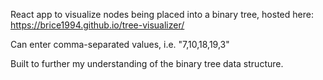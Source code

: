 React app to visualize nodes being placed into a binary tree, hosted here: https://brice1994.github.io/tree-visualizer/

Can enter comma-separated values, i.e. "7,10,18,19,3"

Built to further my understanding of the binary tree data structure.
